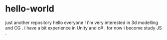 # hello-world
just another repository
hello everyone ! i'm very interested in 3d modelling and CG . 
i have a bit experience in Unity and c# .
for now i become study JS .
